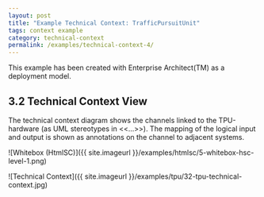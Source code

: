 ```yaml
---
layout: post
title: "Example Technical Context: TrafficPursuitUnit"
tags: context example 
category: technical-context
permalink: /examples/technical-context-4/
---
```


<div class="arc42-example">
This example has been created with Enterprise Architect(TM) as a deployment model. 
</div>

## 3.2 Technical Context View
The technical context diagram shows the channels linked to the TPU-hardware (as UML stereotypes in <<...>>). The mapping of the logical input and output is shown as annotations on the channel to adjacent systems.

![Whitebox (HtmlSC)]({{ site.imageurl }}/examples/htmlsc/5-whitebox-hsc-level-1.png)

![Technical Context]({{ site.imageurl }}/examples/tpu/32-tpu-technical-context.jpg)
